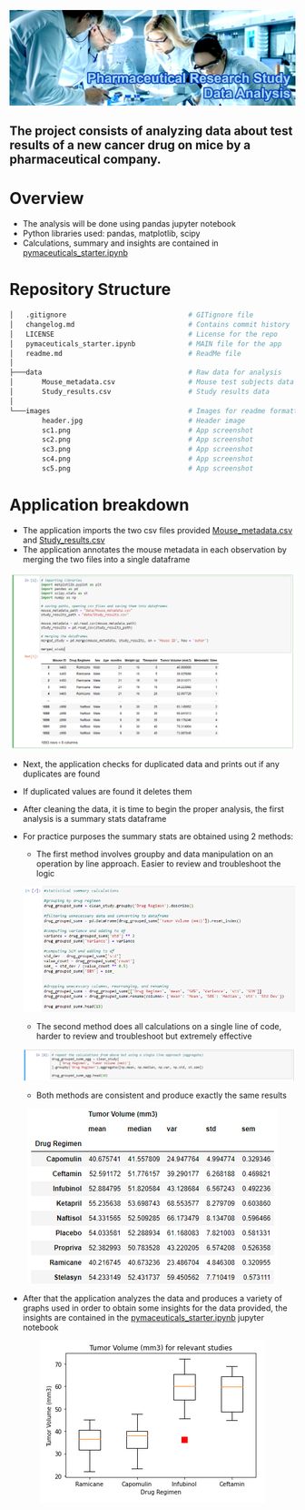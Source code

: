 ![Pharmaceutical Data Analysis](images/header.jpg)

## The project consists of analyzing data about test results of a new cancer drug on mice by a pharmaceutical company. 

# **Overview**

- The analysis will be done using pandas jupyter notebook
- Python libraries used: pandas, matplotlib, scipy
- Calculations, summary and insights are contained in [pymaceuticals_starter.ipynb](pharmaceutical\pymaceuticals_starter.ipynb)

# **Repository Structure**

```` bash
│   .gitignore                              # GITignore file
│   changelog.md                            # Contains commit history
│   LICENSE                                 # License for the repo
│   pymaceuticals_starter.ipynb             # MAIN file for the app
│   readme.md                               # ReadMe file
│
├───data                                    # Raw data for analysis      
│       Mouse_metadata.csv                  # Mouse test subjects data
│       Study_results.csv                   # Study results data
│
└───images                                  # Images for readme formatting
        header.jpg                          # Header image
        sc1.png                             # App screenshot
        sc2.png                             # App screenshot
        sc3.png                             # App screenshot
        sc4.png                             # App screenshot
        sc5.png                             # App screenshot

````

# **Application breakdown**

- The application imports the two csv files provided [Mouse_metadata.csv](pharmaceutical\data\Mouse_metadata.csv) and [Study_results.csv](pharmaceutical\data\Study_results.csv)
- The application annotates the mouse metadata in each observation by merging the two files into a single dataframe

<p align="center">
  <img src="images\sc1.png">
</p>

- Next, the application checks for duplicated data and prints out if any duplicates are found
- If duplicated values are found it deletes them
- After cleaning the data, it is time to begin the proper analysis, the first analysis is a summary stats dataframe
- For practice purposes the summary stats are obtained using 2 methods:
    - The first method involves groupby and data manipulation on an operation by line approach. Easier to review and troubleshoot the logic

  <p align="center">
  <img src="images\sc2.png">
  </p>

    - The second method does all calculations on a single line of code, harder to review and troubleshoot but extremely effective

  <p align="center">
  <img src="images\sc3.png">
  </p>

    - Both methods are consistent and produce exactly the same results

<p align="center">
<img src="images\sc4.png">
</p>

- After that the application analyzes the data and produces a variety of graphs used in order to obtain some insights for the data provided, the insights are contained in the [pymaceuticals_starter.ipynb](pharmaceutical\pymaceuticals_starter.ipynb) jupyter notebook

<p align="center">
<img src="images\sc5.png">
</p>

